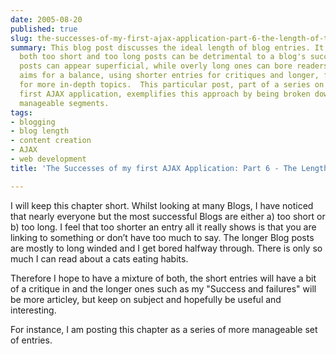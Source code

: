 ```yaml
---
date: 2005-08-20
published: true
slug: the-successes-of-my-first-ajax-application-part-6-the-length-of-the-entries
summary: This blog post discusses the ideal length of blog entries. It argues that
  both too short and too long posts can be detrimental to a blog's success.  Short
  posts can appear superficial, while overly long ones can bore readers. The author
  aims for a balance, using shorter entries for critiques and longer, focused articles
  for more in-depth topics.  This particular post, part of a series on the author's
  first AJAX application, exemplifies this approach by being broken down into smaller,
  manageable segments.
tags:
- blogging
- blog length
- content creation
- AJAX
- web development
title: 'The Successes of my first AJAX Application: Part 6 - The Length of the Entries'

---
```

I will keep this chapter short.  Whilst looking at many Blogs, I have noticed that nearly everyone but the most successful Blogs are either a) too short or b) too long.  I feel that too shorter an entry all it really shows is that you are linking to something or don’t have too much to say.  The longer Blog posts are mostly to long winded and I get bored halfway through.  There is only so much I can read about a cats eating habits. <p />Therefore I hope to have a mixture of both, the short entries will have a bit of a critique in and the longer ones such as my "Success and failures" will be more articley, but keep on subject and hopefully be useful and interesting.<p />For instance, I am posting this chapter as a series of more manageable set of entries.<p />

